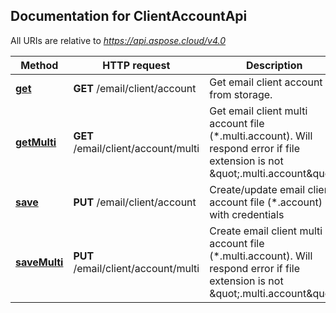 ## Documentation for ClientAccountApi

All URIs are relative to *https://api.aspose.cloud/v4.0*

Method | HTTP request | Description
------ | ------------ | -----------
[**get**](ClientAccountApi.md#get) | **GET** /email/client/account | Get email client account from storage.
[**getMulti**](ClientAccountApi.md#getMulti) | **GET** /email/client/account/multi | Get email client multi account file (*.multi.account). Will respond error if file extension is not \&quot;.multi.account\&quot;.
[**save**](ClientAccountApi.md#save) | **PUT** /email/client/account | Create/update email client account file (*.account) with credentials
[**saveMulti**](ClientAccountApi.md#saveMulti) | **PUT** /email/client/account/multi | Create email client multi account file (*.multi.account). Will respond error if file extension is not \&quot;.multi.account\&quot;.
